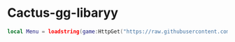 # Cactus-gg-libaryy

```lua
local Menu = loadstring(game:HttpGet("https://raw.githubusercontent.com/khenn791/library/refs/heads/main/cuh.txt",true))()
```

